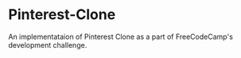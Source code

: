 # Pinterest-Clone
An implementataion of Pinterest Clone as a part of FreeCodeCamp's development challenge.
